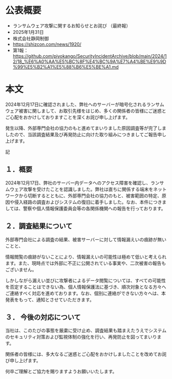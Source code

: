 # 公表概要
- ランサムウェア攻撃に関するお知らせとお詫び （最終報）
- 2025年1月31日
- 株式会社静岡制御
- https://shizcon.com/news/1920/
- 第1報：https://github.com/piyokango/SecurityIncidentArchive/blob/main/2024/12/18_%E6%A0%AA%E5%BC%8F%E4%BC%9A%E7%A4%BE%E9%9D%99%E5%B2%A1%E5%88%B6%E5%BE%A1.md

# 本文
2024年12月17日に確認されました、弊社へのサーバーが暗号化されるランサムウェア被害に関しまして、お取引先様をはじめ、多くの関係者の皆様にご迷惑とご心配をおかけしておりますことを深くお詫び申し上げます。

発生以降、外部専門会社の協力のもと進めてまいりました原因調査等が完了しましたので、当該調査結果及び再発防止に向けた取り組みにつきましてご報告申し上げます。

記

## １．概要
2024年12月17日、弊社のサーバー内データへのアクセス障害を確認し、ランサムウェア攻撃を受けたことを認識しました。弊社は直ちに関係する端末をネットワークから切断するとともに、外部専門会社の協力のもと、被害範囲の特定、原因や侵入経路の調査およびシステムの復旧に着手しました。なお、本件につきましては、警察や個人情報保護委員会等の各関係機関への報告を行っております。

## ２．調査結果について
外部専門会社による調査の結果、被害サーバーに対して情報漏えいの痕跡が無いことと、

情報閲覧の痕跡がないことにより、情報漏えいの可能性は極めて低いと考えられます。また、現時点では外部に不正に公開されている事実や、二次被害の報告もございません。

しかしながら漏えい並びに攻撃者によるデータ閲覧については、すべての可能性を否定することはできない為、個人情報保護法に基づき、順次対象となる方々へご連絡すべく対応を進めております。なお、個別に連絡ができない方々へは、本発表をもって、通知とさせていただきます。

## ３． 今後の対応について
当社は、このたびの事態を厳粛に受け止め、調査結果も踏まえたうえでシステムのセキュリティ対策および監視体制の強化を行い、再発防止を図ってまいります。

関係者の皆様には、多大なるご迷惑とご心配をおかけしましたことを改めてお詫び申し上げます。

何卒ご理解とご協力を賜りますようお願いいたします。
